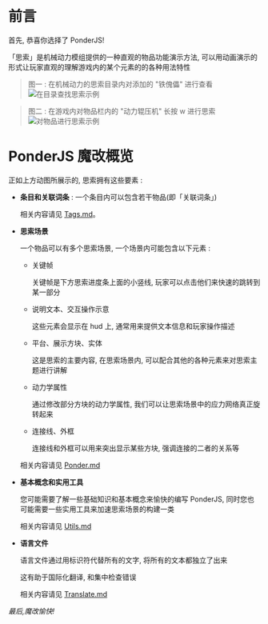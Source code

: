 # 前言

首先, 恭喜你选择了 PonderJS!

「思索」是机械动力模组提供的一种直观的物品功能演示方法, 可以用动画演示的形式让玩家直观的理解游戏内的某个元素的的各种用法特性

> 图一 : 在机械动力的思索目录内对添加的 "铁傀儡" 进行查看
> ![在目录查找思索示例](assets/images/PonderTag示例.gif)

> 图二 : 在游戏内对物品栏内的 "动力辊压机" 长按 w 进行思索
> ![对物品进行思索示例](assets/images/overview-1.gif)

# PonderJS 魔改概览

正如上方动图所展示的, 思索拥有这些要素 :

- **条目和关联词条** : 一个条目内可以包含若干物品(即「关联词条」)

  相关内容请见 [Tags.md](Ponder/Tags.md)。

- **思索场景**

  一个物品可以有多个思索场景, 一个场景内可能包含以下元素 :

  - 关键帧

    关键帧是下方思索进度条上面的小竖线, 玩家可以点击他们来快速的跳转到某一部分

  - 说明文本、交互操作示意

    这些元素会显示在 hud 上, 通常用来提供文本信息和玩家操作描述

  - 平台、展示方块、实体

    这是思索的主要内容, 在思索场景内, 可以配合其他的各种元素来对思索主题进行讲解

  - 动力学属性

    通过修改部分方块的动力学属性, 我们可以让思索场景中的应力网络真正旋转起来

  - 连接线、外框

    连接线和外框可以用来突出显示某些方块, 强调连接的二者的关系等

  相关内容请见 [Ponder.md](Ponder/Ponder.md)

- **基本概念和实用工具**

  您可能需要了解一些基础知识和基本概念来愉快的编写 PonderJS, 同时您也可能需要一些实用工具来加速思索场景的构建一类

  相关内容请见 [Utils.md](Ponder/Utils.md)

- **语言文件**

  语言文件通过用标识符代替所有的文字, 将所有的文本都独立了出来

  这有助于国际化翻译, 和集中检查错误

  相关内容请见 [Translate.md](Ponder/Translate.md)

_最后,魔改愉快!_
